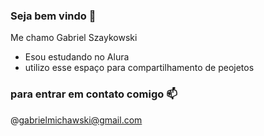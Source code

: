 ### Seja bem vindo 🐷

Me chamo Gabriel Szaykowski 

- Esou estudando no Alura
- utilizo esse espaço para compartilhamento de peojetos

### para entrar em contato comigo 📫
@gabrielmichawski@gmail.com
